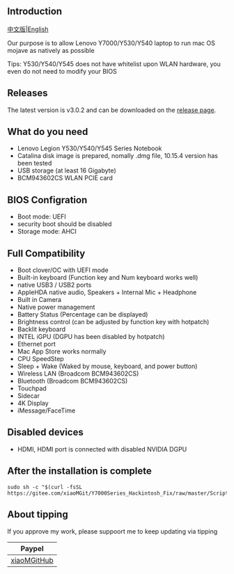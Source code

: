 ## Introduction

[中文版](https://github.com/xiaoMGitHub/Lenovo_Y7000-Y530_Hackintosh/blob/master/README.md)|[English](https://github.com/xiaoMGitHub/Lenovo_Y7000-Y530_Hackintosh/blob/master/README-en.md)

Our purpose is to allow Lenovo Y7000/Y530/Y540 laptop to run mac OS mojave as natively as possible

Tips: Y530/Y540/Y545 does not have whitelist upon WLAN hardware, you even do not need to modify your BIOS

## Releases
The latest version is v3.0.2 and can be downloaded on the [release page](https://github.com/xiaoMGitHub/LEGION_Y7000Series_Hackintosh/releases).

## What do you need
- Lenovo Legion Y530/Y540/Y545 Series Notebook
- Catalina disk image is prepared, nomally .dmg file, 10.15.4 version has been tested
- USB storage (at least 16 Gigabyte)
- BCM943602CS WLAN PCIE card 

## BIOS Configration
- Boot mode: UEFI
- security boot should be disabled
- Storage mode: AHCI

## Full Compatibility
- Boot clover/OC with UEFI mode
- Built-in keyboard (Function key and Num keyboard works well)
- native USB3 / USB2 ports 
- AppleHDA native audio, Speakers + Internal Mic + Headphone
- Built in Camera
- Native power management
- Battery Status (Percentage can be displayed)
- Brightness control (can be adjusted by function key with hotpatch)
- Backlit keyboard
- INTEL iGPU (DGPU has been disabled by hotpatch)
- Ethernet port
- Mac App Store works normally
- CPU SpeedStep
- Sleep + Wake (Waked by mouse, keyboard, and power button)
- Wireless LAN (Broadcom BCM943602CS)
- Bluetooth (Broadcom BCM943602CS)
- Touchpad
- Sidecar
- 4K Display
- iMessage/FaceTime

## Disabled devices
- HDMI, HDMI port is connected with disabled NVIDIA DGPU

## After the installation is complete
```
sudo sh -c "$(curl -fsSL https://gitee.com/xiaoMGit/Y7000Series_Hackintosh_Fix/raw/master/Script/Optimize.sh)"
```

## About tipping

If you approve my work, please suppoort me to keep updating via tipping

| Paypel                                                       |
| ---------------------------------------------------------- | 
| [xiaoMGitHub](https://www.paypal.me/xiaoMGitHub) | 


